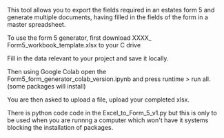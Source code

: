 
This tool allows you to export the fields required in an estates form 5 and generate multiple documents, having filled in the fields of the form in a master spreadsheet.

To use the form 5 generator, first download XXXX_ Form5_workbook_template.xlsx to your C drive

Fill in the data relevant to your project and save it locally.

Then using Google Colab open the Form5_form_generator_colab_version.ipynb and press runtime > run all. (some packages will install) 

You are then asked to upload a file, upload your completed xlsx.

There is python code code in the Excel_to_Form_5_v1.py but this is only to be used when you are runnng a computer which won't have it systems blocking the installation of packages.
